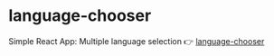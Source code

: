# language-chooser

Simple React App: Multiple language selection 👉️ [language-chooser](https://janaheyn.github.io/language-chooser/)
